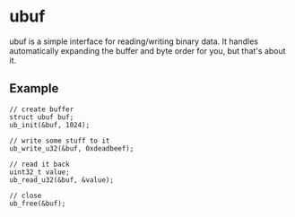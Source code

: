 # ubuf

ubuf is a simple interface for reading/writing binary data. It handles automatically expanding the buffer and byte order for you, but that's about it.

## Example

```
// create buffer
struct ubuf buf;
ub_init(&buf, 1024);

// write some stuff to it
ub_write_u32(&buf, 0xdeadbeef);

// read it back
uint32_t value;
ub_read_u32(&buf, &value);

// close
ub_free(&buf);
```
